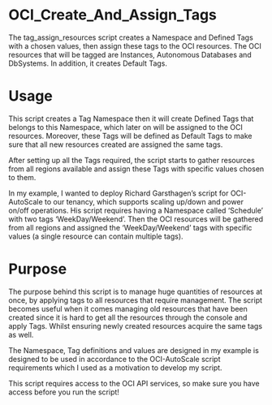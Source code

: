 # OCI_Create_And_Assign_Tags
The tag_assign_resources script creates a Namespace and Defined Tags with a chosen values, then assign these tags to the OCI resources. The OCI resources that will be tagged are Instances, Autonomous Databases and DbSystems. In addition, it creates Default Tags. 

# Usage
This script creates a Tag Namespace then it will create Defined Tags that belongs to this Namespace, which later on will be assigned to the OCI resources. Moreover, these Tags will be defined as Default Tags to make sure that all new resources created are assigned the same tags. 

After setting up all the Tags required, the script starts to gather resources from all regions available and assign these Tags with specific values chosen to them.  

In my example, I wanted to deploy Richard Garsthagen’s script for OCI-AutoScale to our tenancy, which supports scaling up/down and power on/off operations. His script requires having a Namespace called ‘Schedule’ with two tags ‘WeekDay/Weekend’. Then the OCI resources will be gathered from all regions and assigned the ‘WeekDay/Weekend’ tags with specific values (a single resource can contain multiple tags).


# Purpose 
The purpose behind this script is to manage huge quantities of resources at once, by applying tags to all resources that require management. The script becomes useful when it comes managing old resources that have been created since it is hard to get all the resources through the console and apply Tags. Whilst ensuring newly created resources acquire the same tags as well. 

The Namespace, Tag definitions and values are designed in my example is designed to be used in accordance to the OCI-AutoScale script requirements which I used as a motivation to develop my script.

This script requires access to the OCI API services, so make sure you have access before you run the script!

